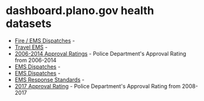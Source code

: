 # dashboard.plano.gov health datasets
* [Fire / EMS Dispatches](https://dashboard.plano.gov/d/ywhb-3kx2) - 
* [Travel EMS](https://dashboard.plano.gov/d/q9ig-mtki) - 
* [2006-2014 Approval Ratings](https://dashboard.plano.gov/d/2jn5-p98w) - Police Department's Approval Rating from 2006-2014
* [EMS Dispatches](https://dashboard.plano.gov/d/qube-wmwd) - 
* [EMS Dispatches](https://dashboard.plano.gov/d/wz4j-hpuc) - 
* [EMS Response Standards](https://dashboard.plano.gov/d/cmjj-hdw6) - 
* [2017 Approval Rating](https://dashboard.plano.gov/d/axv6-5qck) - Police Department's Approval Rating from 2008-2017
